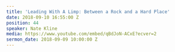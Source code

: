 ```yaml
---
title: 'Leading With A Limp: Between a Rock and a Hard Place'
date: 2018-09-10 16:55:00 Z
position: 44
speaker: Nate Kline
media: https://www.youtube.com/embed/qBdJoN-ACxE?ecver=2
sermon_date: 2018-09-09 10:00:00 Z
---
```


